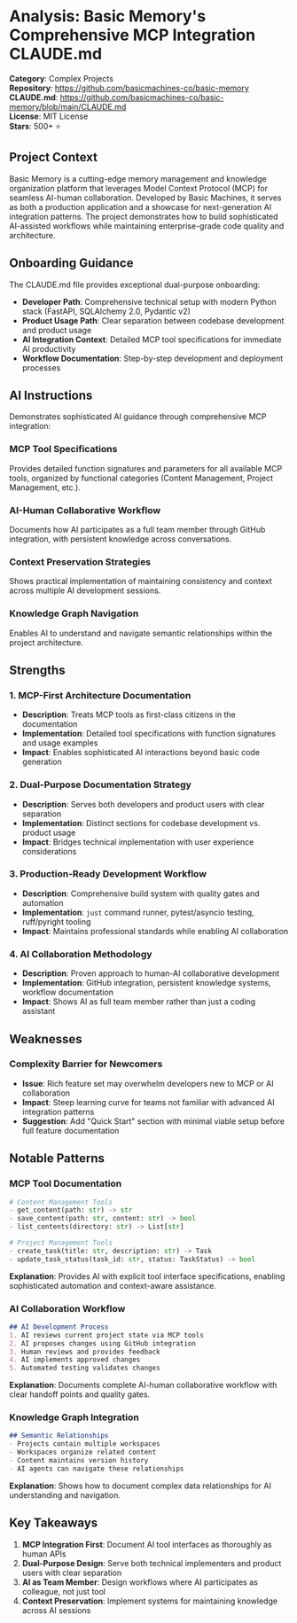 # Analysis: Basic Memory's Comprehensive MCP Integration CLAUDE.md

**Category**: Complex Projects  
**Repository**: https://github.com/basicmachines-co/basic-memory  
**CLAUDE.md**: https://github.com/basicmachines-co/basic-memory/blob/main/CLAUDE.md  
**License**: MIT License  
**Stars**: 500+ ⭐  

## Project Context

Basic Memory is a cutting-edge memory management and knowledge organization platform that leverages Model Context Protocol (MCP) for seamless AI-human collaboration. Developed by Basic Machines, it serves as both a production application and a showcase for next-generation AI integration patterns. The project demonstrates how to build sophisticated AI-assisted workflows while maintaining enterprise-grade code quality and architecture.

## Onboarding Guidance

The CLAUDE.md file provides exceptional dual-purpose onboarding:
- **Developer Path**: Comprehensive technical setup with modern Python stack (FastAPI, SQLAlchemy 2.0, Pydantic v2)
- **Product Usage Path**: Clear separation between codebase development and product usage
- **AI Integration Context**: Detailed MCP tool specifications for immediate AI productivity
- **Workflow Documentation**: Step-by-step development and deployment processes

## AI Instructions

Demonstrates sophisticated AI guidance through comprehensive MCP integration:

### **MCP Tool Specifications**
Provides detailed function signatures and parameters for all available MCP tools, organized by functional categories (Content Management, Project Management, etc.).

### **AI-Human Collaborative Workflow**
Documents how AI participates as a full team member through GitHub integration, with persistent knowledge across conversations.

### **Context Preservation Strategies**
Shows practical implementation of maintaining consistency and context across multiple AI development sessions.

### **Knowledge Graph Navigation**
Enables AI to understand and navigate semantic relationships within the project architecture.

## Strengths

### 1. **MCP-First Architecture Documentation**
- **Description**: Treats MCP tools as first-class citizens in the documentation
- **Implementation**: Detailed tool specifications with function signatures and usage examples
- **Impact**: Enables sophisticated AI interactions beyond basic code generation

### 2. **Dual-Purpose Documentation Strategy**
- **Description**: Serves both developers and product users with clear separation
- **Implementation**: Distinct sections for codebase development vs. product usage
- **Impact**: Bridges technical implementation with user experience considerations

### 3. **Production-Ready Development Workflow**
- **Description**: Comprehensive build system with quality gates and automation
- **Implementation**: `just` command runner, pytest/asyncio testing, ruff/pyright tooling
- **Impact**: Maintains professional standards while enabling AI collaboration

### 4. **AI Collaboration Methodology**
- **Description**: Proven approach to human-AI collaborative development
- **Implementation**: GitHub integration, persistent knowledge systems, workflow documentation
- **Impact**: Shows AI as full team member rather than just a coding assistant

## Weaknesses

### Complexity Barrier for Newcomers
- **Issue**: Rich feature set may overwhelm developers new to MCP or AI collaboration
- **Impact**: Steep learning curve for teams not familiar with advanced AI integration patterns
- **Suggestion**: Add "Quick Start" section with minimal viable setup before full feature documentation

## Notable Patterns

### MCP Tool Documentation
```python
# Content Management Tools
- get_content(path: str) -> str
- save_content(path: str, content: str) -> bool
- list_contents(directory: str) -> List[str]

# Project Management Tools  
- create_task(title: str, description: str) -> Task
- update_task_status(task_id: str, status: TaskStatus) -> bool
```
**Explanation**: Provides AI with explicit tool interface specifications, enabling sophisticated automation and context-aware assistance.

### AI Collaboration Workflow
```markdown
## AI Development Process
1. AI reviews current project state via MCP tools
2. AI proposes changes using GitHub integration
3. Human reviews and provides feedback
4. AI implements approved changes
5. Automated testing validates changes
```
**Explanation**: Documents complete AI-human collaborative workflow with clear handoff points and quality gates.

### Knowledge Graph Integration
```markdown
## Semantic Relationships
- Projects contain multiple workspaces
- Workspaces organize related content
- Content maintains version history
- AI agents can navigate these relationships
```
**Explanation**: Shows how to document complex data relationships for AI understanding and navigation.

## Key Takeaways

1. **MCP Integration First**: Document AI tool interfaces as thoroughly as human APIs
2. **Dual-Purpose Design**: Serve both technical implementers and product users with clear separation
3. **AI as Team Member**: Design workflows where AI participates as colleague, not just tool
4. **Context Preservation**: Implement systems for maintaining knowledge across AI sessions